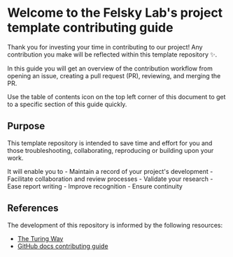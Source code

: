 # Welcome to the Felsky Lab's project template contributing guide

Thank you for investing your time in contributing to our project! Any contribution you make will be reflected within this template repository ✨.

In this guide you will get an overview of the contribution workflow from opening an issue, creating a pull request (PR), reviewing, and merging the PR.

Use the table of contents icon  on the top left corner of this document to get to a specific section of this guide quickly.

## Purpose

This template repository is intended to save time and effort for you and those troubleshooting, collaborating, reproducing or building upon your work.

It will enable you to 
    - Maintain a record of your project's development
    - Facilitate collaboration and review processes
    - Validate your research
    - Ease report writing
    - Improve recognition
    - Ensure continuity

## References

The development of this repository is informed by the following resources:

- [The Turing Way](https://the-turing-way.netlify.app/welcome.html)
- [GitHub docs contributing guide](https://github.com/github/docs/blob/main/CONTRIBUTING.md)
  